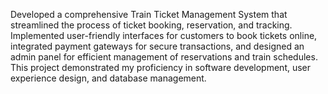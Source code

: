 Developed a comprehensive Train Ticket Management System that streamlined the process of ticket booking, reservation, and tracking. Implemented user-friendly interfaces for customers to book tickets online, integrated payment gateways for secure transactions, and designed an admin panel for efficient management of reservations and train schedules. This project demonstrated my proficiency in software development, user experience design, and database management.

